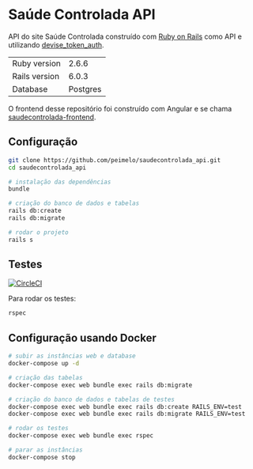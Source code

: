 # Saúde Controlada API

API do site Saúde Controlada construído com [Ruby on Rails](https://rubyonrails.org/) como API e utilizando [devise_token_auth](https://github.com/lynndylanhurley/devise_token_auth).

<table>
  <tr>
    <td>Ruby version</td>
    <td>
      2.6.6
    </td>
  </tr>
  <tr>
    <td>Rails version</td>
    <td>
      6.0.3
    </td>
  </tr>
  <tr>
    <td>Database</td>
    <td>
      Postgres
    </td>
  </tr>
</table>

O frontend desse repositório foi construído com Angular e se chama [saudecontrolada-frontend](https://github.com/peimelo/saudecontrolada-frontend).

## Configuração

```bash
git clone https://github.com/peimelo/saudecontrolada_api.git
cd saudecontrolada_api

# instalação das dependências
bundle

# criação do banco de dados e tabelas
rails db:create
rails db:migrate

# rodar o projeto
rails s
```

## Testes

[![CircleCI](https://circleci.com/gh/peimelo/saudecontrolada_api.svg?style=svg)](https://circleci.com/gh/peimelo/saudecontrolada_api)

Para rodar os testes:

```bash
rspec
```

## Configuração usando Docker

```bash
# subir as instâncias web e database
docker-compose up -d

# criação das tabelas
docker-compose exec web bundle exec rails db:migrate

# criação do banco de dados e tabelas de testes
docker-compose exec web bundle exec rails db:create RAILS_ENV=test
docker-compose exec web bundle exec rails db:migrate RAILS_ENV=test

# rodar os testes
docker-compose exec web bundle exec rspec

# parar as instâncias
docker-compose stop
```
